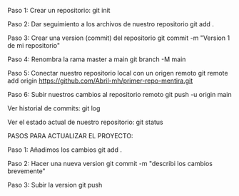 Paso 1:
Crear un repositorio: 
git init

Paso 2: 
Dar seguimiento a los archivos de nuestro repositorio
git add .

Paso 3:
Crear una version (commit) del repositorio
git commit -m "Version 1 de mi repositorio"

Paso 4:
Renombra la rama master a main
git branch -M main

Paso 5:
Conectar nuestro repositorio local con un origen remoto
git remote add origin https://github.com/Abril-mh/primer-repo-mentira.git

Paso 6: 
Subir nuestros cambios al repositorio remoto
git push -u origin main


Ver historial de commits:
git log

Ver el estado actual de nuestro repositorio:
git status

PASOS PARA ACTUALIZAR EL PROYECTO:

Paso 1:
Añadimos los cambios
git add .

Paso 2:
Hacer una nueva version
git commit -m "describi los cambios brevemente"

Paso 3: 
Subir la version
git push
